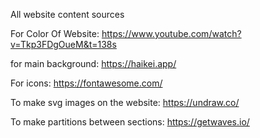 All website content sources

For Color Of Website: https://www.youtube.com/watch?v=Tkp3FDgOueM&t=138s

for main background: https://haikei.app/

For icons: https://fontawesome.com/

To make svg images on the website: https://undraw.co/

To make partitions between sections: https://getwaves.io/